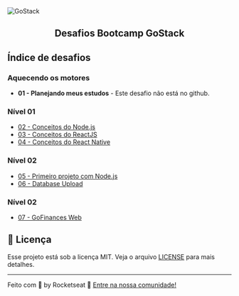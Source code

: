 <img alt="GoStack" src="https://storage.googleapis.com/golden-wind/bootcamp-gostack/header-desafios.png" />
<h2 align="center">
  Desafios Bootcamp GoStack
</h2>

## Índice de desafios
### Aquecendo os motores
- **01 - Planejando meus estudos** - Este desafio não está no github.

### Nível 01
- [02 - Conceitos do Node.js](https://github.com/Shofnip/gostack-desafios/tree/master/nivel-01/desafio-conceitos-nodejs)
- [03 - Conceitos do ReactJS](https://github.com/Shofnip/gostack-desafios/tree/master/nivel-01/desafio-conceitos-reactjs)
- [04 - Conceitos do React Native](https://github.com/Shofnip/gostack-desafios/tree/master/nivel-01/desafio-conceitos-react-native)

### Nível 02

- [05 - Primeiro projeto com Node.js](https://github.com/Shofnip/gostack-desafios/tree/master/nivel-02/desafio-primeiro-projeto-com-nodejs)
- [06 - Database Upload](https://github.com/Shofnip/gostack-desafios/tree/master/nivel-02/desafio-database-upload)

### Nível 02

- [07 - GoFinances Web](https://github.com/Shofnip/gostack-desafios/tree/master/nivel-03/desafio-gofinances-web)

## :memo: Licença

Esse projeto está sob a licença MIT. Veja o arquivo [LICENSE](LICENSE) para mais detalhes.

---

Feito com 💜 by Rocketseat :wave: [Entre na nossa comunidade!](https://discordapp.com/invite/gCRAFhc)